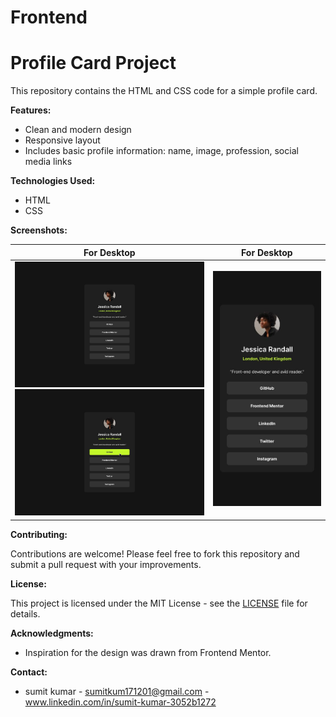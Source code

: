 # Frontend
# Profile Card Project

This repository contains the HTML and CSS code for a simple profile card.

**Features:**

* Clean and modern design
* Responsive layout
* Includes basic profile information: name, image, profession, social media links

**Technologies Used:**

* HTML
* CSS

**Screenshots:**
<table>
  <thead>
    <tr>
      <th>For Desktop</th>
      <th>For Desktop</th>
    </tr>
  </thead>
  <tbody>
    <tr>
      <td>
        <img src="profile-asset/design/destkop-design.jpg" alt="Screenshot" width="600">
        <img src="profile-asset/design/active-states.jpg" alt="Screenshot" width="600">
      </td>
      <td><img src="profile-asset/design/mobile-design.jpg" alt="Screenshot" width="600"></td>
    </tr>
  </tbody>
</table>

**Contributing:**

Contributions are welcome! Please feel free to fork this repository and submit a pull request with your improvements.

**License:**

This project is licensed under the MIT License - see the [LICENSE](LICENSE) file for details.

**Acknowledgments:**

* Inspiration for the design was drawn from Frontend Mentor.

**Contact:**

* sumit kumar - sumitkum171201@gmail.com - www.linkedin.com/in/sumit-kumar-3052b1272
